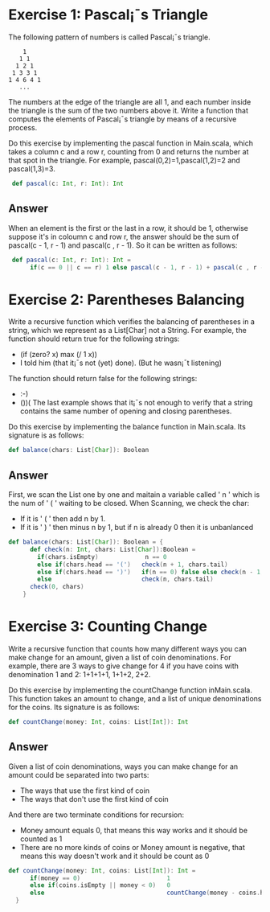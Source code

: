 # Exercise 1: Pascal¡¯s Triangle
The following pattern of numbers is called Pascal¡¯s triangle.
```
    1
   1 1
  1 2 1
 1 3 3 1
1 4 6 4 1
   ...
```
The numbers at the edge of the triangle are all 1, and each number inside the triangle is the sum of the two numbers above it. Write a function that computes the elements of Pascal¡¯s triangle by means of a recursive process.

Do this exercise by implementing the pascal function in Main.scala, which takes a column c and a row r, counting from 0 and returns the number at that spot in the triangle. For example, pascal(0,2)=1,pascal(1,2)=2 and pascal(1,3)=3.
```scala
 def pascal(c: Int, r: Int): Int
```

## Answer
When an element is the first or the last in a row, it should be 1, otherwise suppose it's in coloumn c and row r, the answer should be the sum of pascal(c - 1, r - 1) and pascal(c , r - 1). So it can be written as follows: 
```scala
 def pascal(c: Int, r: Int): Int =
      if(c == 0 || c == r) 1 else pascal(c - 1, r - 1) + pascal(c , r - 1)
```
# Exercise 2: Parentheses Balancing
Write a recursive function which verifies the balancing of parentheses in a string, which we represent as a List[Char] not a String. For example, the function should return true for the following strings:
* (if (zero? x) max (/ 1 x))
* I told him (that it¡¯s not (yet) done). (But he wasn¡¯t listening)
  
The function should return false for the following strings:
* :-)
* ())(
The last example shows that it¡¯s not enough to verify that a string contains the same number of opening and closing parentheses.

Do this exercise by implementing the balance function in Main.scala. Its signature is as follows:
```scala
def balance(chars: List[Char]): Boolean
```
## Answer
First, we scan the List one by one and maitain a variable called ' n ' which is the num of ' ( ' waiting to be closed. When Scanning, we check the char: 
* If it is ' ( ' then add n by 1.  
* If it is ' ) ' then minus n by 1, but if n is already 0  then it is unbanlanced
```scala
def balance(chars: List[Char]): Boolean = {
      def check(n: Int, chars: List[Char]):Boolean =
        if(chars.isEmpty)             n == 0
        else if(chars.head == '(')   check(n + 1, chars.tail)
        else if(chars.head == ')')   if(n == 0) false else check(n - 1, chars.tail)
        else                         check(n, chars.tail)
      check(0, chars)
    }
```
# Exercise 3: Counting Change

Write a recursive function that counts how many different ways you can make change for an amount, given a list of coin denominations. For example, there are 3 ways to give change for 4 if you have coins with denomination 1 and 2: 1+1+1+1, 1+1+2, 2+2.

Do this exercise by implementing the countChange function inMain.scala. This function takes an amount to change, and a list of unique denominations for the coins. Its signature is as follows:
```scala
def countChange(money: Int, coins: List[Int]): Int
```
## Answer
Given a list of coin denominations, ways you can make change for an amount could be separated into two parts:
* The ways that use the first kind of coin
* The ways that don't use the first kind of coin

And there are two terminate conditions for recursion:
* Money amount equals 0, that means this way works and it should be counted as 1
* There are no more kinds of coins or Money amount is negative, that means this way doesn't work and it should be count as 0
```scala
def countChange(money: Int, coins: List[Int]): Int =
      if(money == 0)                        1
      else if(coins.isEmpty || money < 0)   0
      else                                  countChange(money - coins.head, coins) + countChange(money, coins.tail)
  }
```
